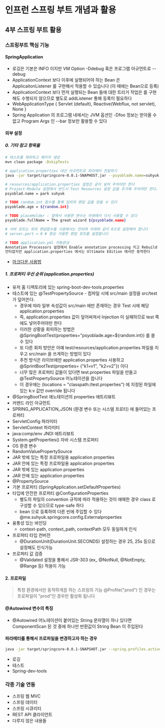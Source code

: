# 인프런 스프링 부트 개념과 활용

## 4부 스프링 부트 활용

### 스프링부트 핵심 기능

#### SpringApplication
* 로깅은 기본은 INFO 이지만 VM Option -Ddebug 혹은 프로그램 아규먼트로 --debug 
* ApplicationContext 보다 이후에 실행되어야 하는 Bean 은 ApplicaitonListener<ApplicationStartedEvent> 를 구현해서 적용할 수 있습니다 (이 때에는 Bean으로 등록)
* ApplicationContext 보다 먼저 실행되는 Bean 들에 대한 트리거 작업은 <ApplicationStartingEvent>를 구현해도 수행되지 않으므로 별도로 addListener 통해 등록이 필요하다
* WebApplicationType { Servlet (default), Reactive(Webflux, not servlet), None }
* Spring Application 의 프로그램 내에서는 JVM 옵션인 -Dfoo 정보는 받아올 수 없고  Program Args 인 --bar 정보만 활용할 수 있다

#### 외부 설정

##### 0. 기타 참고 항목들
```bash
# 테스트를 제외하고 패키지 생성
mvn clean package -DskipTests

# application.properties 대신 아규먼트로 파라메터 전달하기
java -jar target/springcore-0.0.1-SNAPHOST.jar --psyoblade.name=suhyuk.park

# resources/application.properties 설정은 굳이 넣어 주어야만 한다
# Project-Module 설정에서 반드시 Test Resources 설정 값을 추가해 주어야만 한다.
psyoblad.name = park suhyuk

# TODO random.int 함수를 통해 임의의 랜덤 값을 얻을 수 있다
psyoblade.age = ${random.int}

# TODO placeHolder : 앞에서 사용한 변수는 아래에서 다시 사용할 수 있다
psyoblade.fullName = The great wizard ${psyoblade.name}

# 서버 포트는 위의 랜덤함수를 사용해서는 안되며 아래와 같이 0으로 설정해야 합니다
# server.port = 0 # 항상 가용한 랜덤 포트를 설정합니다

# TODO application.yml 자동완성
Annotation Processors 설정에서 Enable annotation processing 키고 Rebuild
안타깝지만 application.properties 에서는 Ultimate Edition 에서만 동작한다

```
* [마크다운 사용법](https://gist.github.com/ihoneymon/652be052a0727ad59601)

##### 1. 프로퍼티 우선 순위 (application.properties)
* 유저 홈 디렉토리에 있는 spring-boot-dev-tools.properties
* 테스트에 있는 @TestPropertySource - 컴파일 시에 src/main 설정을 src/test 가 덮어쓴다.
  - 경우에 따라 일부 속성값이 src/main 에만 존재하는 경우 Test 시에 해당 application.properties 
  - 즉, application.properties 값이 덮어써져서 Injection 이 실패하므로 test 쪽에도 넣어주어야만 한다
  - 이러한 상황을 회피하는 방법은 @SpringBootTest(properties="psyoblade.age=${random.int}) 를 쓸 수 있다
  - 또 다른 회피 방안은 아예 test/resources/application.properties 파일을 지우고 src/main 을 쓰게하는 방법이 있다 
  - 추천 방식은 라이브에만 application.properties 사용하고 @SprintBootTest(properties= {"k1=v1", "k2=v2"}) 이다
  - 너무 많은 프로퍼티 값들이 있다면 test.properties 파일을 만들고 @TestPropertySource 어노테이션을 씁니다
  - 이 경우에는 (locations = "classpath:/test.properties") 에 지정된 파일에 있는 k:v 값만 override 됩니다
* @SpringBootTest 애노테이션의 properties 애트리뷰트
* 커맨드 라인 아규먼트
* SPRING_APPLICATION_JSON (환경 변수 또는 시스템 프로티) 에 들어있는 프로퍼티
* ServletConfig 파라미터
* ServletContext 파라미터
* java:comp/env JNDI 애트리뷰트
* System.getProperties() 자바 시스템 프로퍼티
* OS 환경 변수
* RandomValuePropertySource
* JAR 밖에 있는 특정 프로파일용 application properties
* JAR 안에 있는 특정 프로파일용 application properties
* JAR 밖에 있는 application properties
* JAR 안에 있는 application properties
* @PropertySource
* 기본 프로퍼티 (SpringApplication.setDefaultProperties)
* 타입에 안전한 프로퍼티 @ConfigurationProperties
  - 별도의 파일의 convention 규칙에 따라 적용하는 것이 애매한 경우 class 로 구성할 수 있으므로 type-safe 하다
  - bean 으로 등록하여 다른 빈에 주입할 수 있다 @me.suhyuk.springcore.config.Externalproperties
* 융통성 있는 바인딩
  - context-path, context_path, contextPath 모두 동일하게 인식
* 프로퍼티 타입 컨버전 
  - @DurationUnit(DurationUnit.SECONDS) 설정하는 경우 25, 25s 등으로 설정해도 인식가능
* 프로퍼티 값 검증
  - @Validated 설정을 통해서 JSR-303 (ex_ @NotNull, @NotEmpty, @Range 등) 적용이 가능

#### 2. 프로파일
> 특정 환경에서만 동작하게끔 하는 스프링의 기능 @Profile("prod") 인 경우는 프로파일이 "prod"인 경우만 활성화 됩니다

#### @Autowired 변수의 특징
* @Autowired 어노테이션이 붙어있는 String 문자열이 하나 있다면 ComponentScan 된 것 중에 하나만 반환값이 String Bean 이 주입된다

#### 파라메터를 통해서 프로파일을 변경하고자 하는 경우
```bash
java -jar target/springcore-0.0.1-SNAPSHOT.jar --spring.profiles.active=prod
```

* 로깅
* 테스트
* Spring-dev-tools

### 각종 기술 연동
* 스프링 웹 MVC
* 스프링 데이터
* 스프링 시큐리티
* REST API 클라이언트
* 다루지 않은 내용들

